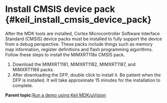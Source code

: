 # Install CMSIS device pack {#keil_install_cmsis_device_pack}

After the MDK tools are installed, Cortex Microcontroller Software Interface Standard \(CMSIS\) device packs must be installed to fully support the device from a debug perspective. These packs include things such as memory map information, register definitions and flash programming algorithms. Follow these steps to install the MIMXRT118x CMSIS pack.

1.  Download the MIMXRT1181, MIMXRT1182, MIMXRT1187, and MIMXRT1189 packs.
2.  After downloading the DFP, double click to install it. Be patient when the DFP is installed. It will take approximate 15 minutes for the installation to complete.

**Parent topic:**[Run a demo using Keil MDK/μVision](../topics/run_a_demo_using_keil_mdk_vision.md)

